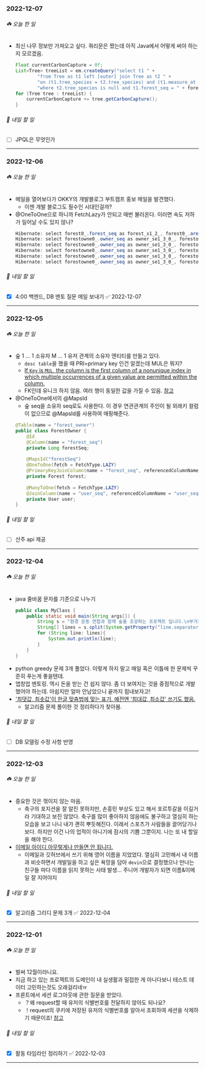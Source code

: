 ### 2022-12-07
###### ☘️ 오늘 한 일 
- 최신 나무 정보만 가져오고 싶다. 쿼리문은 짰는데 아직 Java에서 어떻게 써야 하는지 모르겠음.
	```java
	Float currentCarbonCapture = 0f;  
	List<Tree> treeList = em.createQuery("select t1 " +  
	        "from Tree as t1 left [outer] join Tree as t2 " +  
	        "on (t1.tree_species = t2.tree_species) and (t1.measure_at < t2.measure_at) " +  
	        "where t2.tree_species is null and t1.forest_seq = " + forest.getForestSeq(), Tree.class).getResultList();  
	for (Tree tree : treeList) {  
	    currentCarbonCapture += tree.getCarbonCapture();  
	}
	```

###### 🌝 내일 할 일 
- [ ] JPQL은 무엇인가
---

### 2022-12-06
###### ☘️ 오늘 한 일 
- 메일을 열어보다가 OKKY의 개발블로그 부트캠프 홍보 메일을 발견했다.
	- 이젠 개발 블로그도 필수인 시대인걸까?
- @OneToOne으로 하니까 FetchLazy가 안되고 매번 불러온다. 이러면 속도 저하가 일어날 수도 있지 않나?
	```java
	Hibernate: select forest0_.forest_seq as forest_s1_2_, forest0_.area as area2_2_, forest0_.forest_name as forest_n3_2_, forest0_.latitude as latitude4_2_, forest0_.longitude as longitud5_2_, forest0_.target_carbon_capture as target_c6_2_, forest0_.total_carbon_credits as total_ca7_2_ from forest forest0_
	Hibernate: select forestowne0_.owner_seq as owner_se1_3_0_, forestowne0_.forest_seq as forest_s2_3_0_, forestowne0_.user_seq as user_seq3_3_0_ from forest_owner forestowne0_ where forestowne0_.forest_seq=?
	Hibernate: select forestowne0_.owner_seq as owner_se1_3_0_, forestowne0_.forest_seq as forest_s2_3_0_, forestowne0_.user_seq as user_seq3_3_0_ from forest_owner forestowne0_ where forestowne0_.forest_seq=?
	Hibernate: select forestowne0_.owner_seq as owner_se1_3_0_, forestowne0_.forest_seq as forest_s2_3_0_, forestowne0_.user_seq as user_seq3_3_0_ from forest_owner forestowne0_ where forestowne0_.forest_seq=?
	Hibernate: select forestowne0_.owner_seq as owner_se1_3_0_, forestowne0_.forest_seq as forest_s2_3_0_, forestowne0_.user_seq as user_seq3_3_0_ from forest_owner forestowne0_ where forestowne0_.forest_seq=?
	Hibernate: select forestowne0_.owner_seq as owner_se1_3_0_, forestowne0_.forest_seq as forest_s2_3_0_, forestowne0_.user_seq as user_seq3_3_0_ from forest_owner forestowne0_ where forestowne0_.forest_seq=?
	```

###### 🌝 내일 할 일 
- [x] 4:00 백엔드, DB 멘토 질문 메일 보내기 ✅ 2022-12-07
---

### 2022-12-05
###### ☘️ 오늘 한 일 
- 숲 1 ... 1 소유자 M ... 1 유저 관계의 소유자 엔티티를 만들고 있다.
	- `desc table`을 했을 때 PRI=primary key 인건 알겠는데 MUL은 뭐지?
	- [If `Key` is `MUL`, the column is the first column of a nonunique index in which multiple occurrences of a given value are permitted within the column.](https://dev.mysql.com/doc/refman/8.0/en/show-columns.html) 
	- FK인데 유니크 하지 않음. 여러 행이 동일한 값을 가질 수 있음. [참고](https://torbjorn.tistory.com/557) 
- @OneToOne에서의 @MapsId
	- 숲 seq을 소유자 seq로도 사용한다. 이 경우 연관관계의 주인이 될 외래키 컬럼이 없으므로 @MapsId를 사용하여 매핑해준다.
	```java
	@Table(name = "forest_owner")  
	public class ForestOwner {  
	    @Id  
	    @Column(name = "forest_seq")  
	    private Long forestSeq;  
	  
	    @MapsId("forestSeq")  
	    @OneToOne(fetch = FetchType.LAZY)  
	    @PrimaryKeyJoinColumn(name = "forest_seq", referencedColumnName = "forest_seq")  
	    private Forest forest;  
	  
	    @ManyToOne(fetch = FetchType.LAZY)  
	    @JoinColumn(name = "user_seq", referencedColumnName = "user_seq", nullable = false)  
	    private User user;  
	}
	```

###### 🌝 내일 할 일 
- [ ] 산주 api 제공
---

### 2022-12-04
###### ☘️ 오늘 한 일 
- java 줄바꿈 문자를 기준으로 나누기
	```java
	public class MyClass {
	    public static void main(String args[]) {
	        String s = "환경 운동 연합과 함께 숲을 조성하는 프로젝트 입니다.\n부가효과\n국제적 수준의 산림 조성을 통하여 시민에게 쾌적한 휴양 공간 제공 및 관광사업 등 지역경제 활성화 기여\n산림부문 배출권거레제 외부사업 \'식생복구\' 제3호 승인 사업";
	        String[] lines = s.split(System.getProperty("line.separator"));
	        for (String line: lines){
	            System.out.println(line);
	        }
	    }
	}
	```
- python greedy 문제 3개 풀었다. 이렇게 하지 말고 매일 혹은 이틀에 한 문제씩 꾸준히 푸는게 좋을텐데.
- 앱창업 멘토링. 역시 돈을 받는 건 쉽지 않다. 좀 더 보여지는 것을 중점적으로 개발했어야 하는데.  아쉽지만 얼마 안남았으니 끝까지 힘내보자고!
- ['최댓값, 최솟값'이 한글 맞춤법에 맞는 표기. 예전엔 '최대값, 최소값' 쓰기도 했음.](https://www.korean.go.kr/front/onlineQna/onlineQnaView.do?mn_id=216&qna_seq=106461)
	- 알고리즘 문제 풀이한 것 정리하다가 찾아봄.
###### 🌝 내일 할 일 
- [ ] DB 모델링 수정 사항 반영
---

### 2022-12-03
###### ☘️ 오늘 한 일 
- 중요한 것은 꺾이지 않는 마음. 
	- 축구의 포지션을 잘 알진 못하지만, 손흥민 부상도 있고 해서 포르투갈을 이길거라 기대하고 보진 않았다. 축구를 많이 좋아하지 않음에도 불구하고 열심히 하는 모습을 보고 나니 내가 괜히 뿌듯해진다. 이래서 스포츠가 사람들을 끌어당기나보다. 하지만 이건 나의 업적이 아니기에 잠시의 기쁨 그뿐이지. 나는 또 내 할일을 해야 한다.
- [이메일 아이디 아무렇게나 만들면 안 됩니다.](https://www.heybunny.io/blog/content-20201203-youremail)
	- 이메일과 깃허브에서 쓰기 위해 영어 이름을 지었었다. 열심히 고민해서 내 이름과 비슷하면서 개발일을 하고 싶은 욕망을 담아  `devin`으로 결정했으나 만나는 친구들 마다 이름을 읽지 못하는 사태 발생... 주니어 개발자가 되면 이름&이메일 잘 지어야지
###### 🌝 내일 할 일 
- [x] 알고리즘 그리디 문제 3개 ✅ 2022-12-04
---

### 2022-12-01
###### ☘️ 오늘 한 일 
- 벌써 12월이라니요. 
- 지금 하고 있는 프로젝트의 도메인이 내 실생활과 밀접한 게 아니다보니 테스트 데이터 고민하는것도 오래걸리네ㅠ
- 프론트에서 세션 로그아웃에 관한 질문을 받았다.
	- ？왜 request할 때 유저의 식별번호를 전달하지 않아도 되나요? 
	- ！request의 쿠키에 저장된 유저의 식별번호를 알아서 조회하여 세션을 삭제하기 때문이죠! [참고](https://coding-restaurant.tistory.com/334)
###### 🌝 내일 할 일 
- [x] 활동 타임라인 정리하기 ✅ 2022-12-03
---
